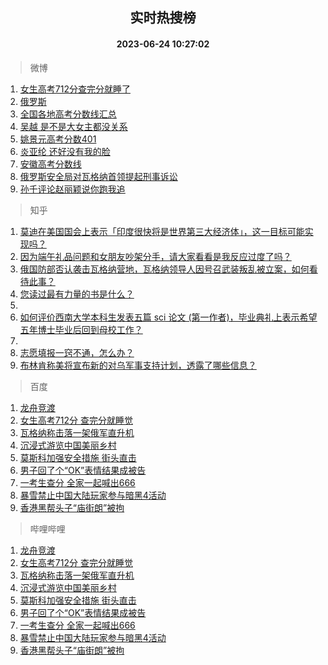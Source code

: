 <div align="center"><h2>实时热搜榜</h2><h4>2023-06-24 10:27:02</h4></div>

> 微博  

1. [女生高考712分查完分就睡了](https://s.weibo.com/weibo?q=%23%E5%A5%B3%E7%94%9F%E9%AB%98%E8%80%83712%E5%88%86%E6%9F%A5%E5%AE%8C%E5%88%86%E5%B0%B1%E7%9D%A1%E4%BA%86%23&t=31&band_rank=1&Refer=top)<br />
2. [俄罗斯](https://s.weibo.com/weibo?q=%23%E4%BF%84%E7%BD%97%E6%96%AF%23&t=31&band_rank=2&Refer=top)<br />
3. [全国各地高考分数线汇总](https://s.weibo.com/weibo?q=%23%E5%85%A8%E5%9B%BD%E5%90%84%E5%9C%B0%E9%AB%98%E8%80%83%E5%88%86%E6%95%B0%E7%BA%BF%E6%B1%87%E6%80%BB%23&t=31&band_rank=3&Refer=top)<br />
4. [吴越 是不是大女主都没关系](https://s.weibo.com/weibo?q=%E5%90%B4%E8%B6%8A%20%E6%98%AF%E4%B8%8D%E6%98%AF%E5%A4%A7%E5%A5%B3%E4%B8%BB%E9%83%BD%E6%B2%A1%E5%85%B3%E7%B3%BB&t=31&band_rank=4&Refer=top)<br />
5. [姚景元高考分数401](https://s.weibo.com/weibo?q=%23%E5%A7%9A%E6%99%AF%E5%85%83%E9%AB%98%E8%80%83%E5%88%86%E6%95%B0401%23&t=31&band_rank=5&Refer=top)<br />
6. [炎亚纶 还好没有我的脸](https://s.weibo.com/weibo?q=%E7%82%8E%E4%BA%9A%E7%BA%B6%20%E8%BF%98%E5%A5%BD%E6%B2%A1%E6%9C%89%E6%88%91%E7%9A%84%E8%84%B8&t=31&band_rank=6&Refer=top)<br />
7. [安徽高考分数线](https://s.weibo.com/weibo?q=%23%E5%AE%89%E5%BE%BD%E9%AB%98%E8%80%83%E5%88%86%E6%95%B0%E7%BA%BF%23&t=31&band_rank=7&Refer=top)<br />
8. [俄罗斯安全局对瓦格纳首领提起刑事诉讼](https://s.weibo.com/weibo?q=%23%E4%BF%84%E7%BD%97%E6%96%AF%E5%AE%89%E5%85%A8%E5%B1%80%E5%AF%B9%E7%93%A6%E6%A0%BC%E7%BA%B3%E9%A6%96%E9%A2%86%E6%8F%90%E8%B5%B7%E5%88%91%E4%BA%8B%E8%AF%89%E8%AE%BC%23&t=31&band_rank=8&Refer=top)<br />
9. [孙千评论赵丽颖说你跑我追](https://s.weibo.com/weibo?q=%23%E5%AD%99%E5%8D%83%E8%AF%84%E8%AE%BA%E8%B5%B5%E4%B8%BD%E9%A2%96%E8%AF%B4%E4%BD%A0%E8%B7%91%E6%88%91%E8%BF%BD%23&t=31&band_rank=9&Refer=top)<br />

> 知乎  

1. [莫迪在美国国会上表示「印度很快将是世界第三大经济体」，这一目标可能实现吗？](https://www.zhihu.com/question/608151767)<br />
2. [因为端午礼品问题和女朋友吵架分手，请大家看看是我反应过度了吗？](https://www.zhihu.com/question/607441090)<br />
3. [俄国防部否认袭击瓦格纳营地，瓦格纳领导人因号召武装叛乱被立案，如何看待此事？](https://www.zhihu.com/question/608218892)<br />
4. [您读过最有力量的书是什么？](https://www.zhihu.com/question/603556848)<br />
5. []()<br />
6. [如何评价西南大学本科生发表五篇 sci 论文 (第一作者)，毕业典礼上表示希望五年博士毕业后回到母校工作？](https://www.zhihu.com/question/607703486)<br />
7. []()<br />
8. [志愿填报一窍不通，怎么办？](https://www.zhihu.com/question/595485450)<br />
9. [布林肯称美将宣布新的对乌军事支持计划，透露了哪些信息？](https://www.zhihu.com/question/607773006)<br />

> 百度  

1. [龙舟竞渡](https://www.baidu.com/s?wd=%E9%BE%99%E8%88%9F%E7%AB%9E%E6%B8%A1&sa=fyb_news&rsv_dl=fyb_news)<br />
2. [女生高考712分 查完分就睡觉](https://www.baidu.com/s?wd=%E5%A5%B3%E7%94%9F%E9%AB%98%E8%80%83712%E5%88%86+%E6%9F%A5%E5%AE%8C%E5%88%86%E5%B0%B1%E7%9D%A1%E8%A7%89&sa=fyb_news&rsv_dl=fyb_news)<br />
3. [瓦格纳称击落一架俄军直升机](https://www.baidu.com/s?wd=%E7%93%A6%E6%A0%BC%E7%BA%B3%E7%A7%B0%E5%87%BB%E8%90%BD%E4%B8%80%E6%9E%B6%E4%BF%84%E5%86%9B%E7%9B%B4%E5%8D%87%E6%9C%BA&sa=fyb_news&rsv_dl=fyb_news)<br />
4. [沉浸式游览中国美丽乡村](https://www.baidu.com/s?wd=%E6%B2%89%E6%B5%B8%E5%BC%8F%E6%B8%B8%E8%A7%88%E4%B8%AD%E5%9B%BD%E7%BE%8E%E4%B8%BD%E4%B9%A1%E6%9D%91&sa=fyb_news&rsv_dl=fyb_news)<br />
5. [莫斯科加强安全措施 街头直击](https://www.baidu.com/s?wd=%E8%8E%AB%E6%96%AF%E7%A7%91%E5%8A%A0%E5%BC%BA%E5%AE%89%E5%85%A8%E6%8E%AA%E6%96%BD+%E8%A1%97%E5%A4%B4%E7%9B%B4%E5%87%BB&sa=fyb_news&rsv_dl=fyb_news)<br />
6. [男子回了个“OK”表情结果成被告](https://www.baidu.com/s?wd=%E7%94%B7%E5%AD%90%E5%9B%9E%E4%BA%86%E4%B8%AA%E2%80%9COK%E2%80%9D%E8%A1%A8%E6%83%85%E7%BB%93%E6%9E%9C%E6%88%90%E8%A2%AB%E5%91%8A&sa=fyb_news&rsv_dl=fyb_news)<br />
7. [一考生查分 全家一起喊出666](https://www.baidu.com/s?wd=%E4%B8%80%E8%80%83%E7%94%9F%E6%9F%A5%E5%88%86+%E5%85%A8%E5%AE%B6%E4%B8%80%E8%B5%B7%E5%96%8A%E5%87%BA666&sa=fyb_news&rsv_dl=fyb_news)<br />
8. [暴雪禁止中国大陆玩家参与暗黑4活动](https://www.baidu.com/s?wd=%E6%9A%B4%E9%9B%AA%E7%A6%81%E6%AD%A2%E4%B8%AD%E5%9B%BD%E5%A4%A7%E9%99%86%E7%8E%A9%E5%AE%B6%E5%8F%82%E4%B8%8E%E6%9A%97%E9%BB%914%E6%B4%BB%E5%8A%A8&sa=fyb_news&rsv_dl=fyb_news)<br />
9. [香港黑帮头子“庙街朗”被拘](https://www.baidu.com/s?wd=%E9%A6%99%E6%B8%AF%E9%BB%91%E5%B8%AE%E5%A4%B4%E5%AD%90%E2%80%9C%E5%BA%99%E8%A1%97%E6%9C%97%E2%80%9D%E8%A2%AB%E6%8B%98&sa=fyb_news&rsv_dl=fyb_news)<br />

> 哔哩哔哩  

1. [龙舟竞渡](https://www.baidu.com/s?wd=%E9%BE%99%E8%88%9F%E7%AB%9E%E6%B8%A1&sa=fyb_news&rsv_dl=fyb_news)<br />
2. [女生高考712分 查完分就睡觉](https://www.baidu.com/s?wd=%E5%A5%B3%E7%94%9F%E9%AB%98%E8%80%83712%E5%88%86+%E6%9F%A5%E5%AE%8C%E5%88%86%E5%B0%B1%E7%9D%A1%E8%A7%89&sa=fyb_news&rsv_dl=fyb_news)<br />
3. [瓦格纳称击落一架俄军直升机](https://www.baidu.com/s?wd=%E7%93%A6%E6%A0%BC%E7%BA%B3%E7%A7%B0%E5%87%BB%E8%90%BD%E4%B8%80%E6%9E%B6%E4%BF%84%E5%86%9B%E7%9B%B4%E5%8D%87%E6%9C%BA&sa=fyb_news&rsv_dl=fyb_news)<br />
4. [沉浸式游览中国美丽乡村](https://www.baidu.com/s?wd=%E6%B2%89%E6%B5%B8%E5%BC%8F%E6%B8%B8%E8%A7%88%E4%B8%AD%E5%9B%BD%E7%BE%8E%E4%B8%BD%E4%B9%A1%E6%9D%91&sa=fyb_news&rsv_dl=fyb_news)<br />
5. [莫斯科加强安全措施 街头直击](https://www.baidu.com/s?wd=%E8%8E%AB%E6%96%AF%E7%A7%91%E5%8A%A0%E5%BC%BA%E5%AE%89%E5%85%A8%E6%8E%AA%E6%96%BD+%E8%A1%97%E5%A4%B4%E7%9B%B4%E5%87%BB&sa=fyb_news&rsv_dl=fyb_news)<br />
6. [男子回了个“OK”表情结果成被告](https://www.baidu.com/s?wd=%E7%94%B7%E5%AD%90%E5%9B%9E%E4%BA%86%E4%B8%AA%E2%80%9COK%E2%80%9D%E8%A1%A8%E6%83%85%E7%BB%93%E6%9E%9C%E6%88%90%E8%A2%AB%E5%91%8A&sa=fyb_news&rsv_dl=fyb_news)<br />
7. [一考生查分 全家一起喊出666](https://www.baidu.com/s?wd=%E4%B8%80%E8%80%83%E7%94%9F%E6%9F%A5%E5%88%86+%E5%85%A8%E5%AE%B6%E4%B8%80%E8%B5%B7%E5%96%8A%E5%87%BA666&sa=fyb_news&rsv_dl=fyb_news)<br />
8. [暴雪禁止中国大陆玩家参与暗黑4活动](https://www.baidu.com/s?wd=%E6%9A%B4%E9%9B%AA%E7%A6%81%E6%AD%A2%E4%B8%AD%E5%9B%BD%E5%A4%A7%E9%99%86%E7%8E%A9%E5%AE%B6%E5%8F%82%E4%B8%8E%E6%9A%97%E9%BB%914%E6%B4%BB%E5%8A%A8&sa=fyb_news&rsv_dl=fyb_news)<br />
9. [香港黑帮头子“庙街朗”被拘](https://www.baidu.com/s?wd=%E9%A6%99%E6%B8%AF%E9%BB%91%E5%B8%AE%E5%A4%B4%E5%AD%90%E2%80%9C%E5%BA%99%E8%A1%97%E6%9C%97%E2%80%9D%E8%A2%AB%E6%8B%98&sa=fyb_news&rsv_dl=fyb_news)<br />
